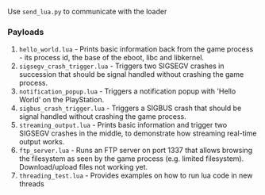 
Use `send_lua.py` to communicate with the loader

### Payloads

1. `hello_world.lua` - Prints basic information back from the game process - its process id, the base of the eboot, libc and libkernel.
2. `sigsegv_crash_trigger.lua` - Triggers two SIGSEGV crashes in succession that should be signal handled without crashing the game process.
3. `notification_popup.lua` - Triggers a notification popup with 'Hello World' on the PlayStation.
4. `sigbus_crash_trigger.lua` - Triggers a SIGBUS crash that should be signal handled without crashing the game process.
5. `streaming_output.lua` - Prints basic information and trigger two SIGSEGV crashes in the middle, to demonstrate how streaming real-time output works.
6. `ftp_server.lua` - Runs an FTP server on port 1337 that allows browsing the filesystem as seen by the game process (e.g. limited filesystem). Download/upload files not working yet.
7. `threading_test.lua` - Provides examples on how to run lua code in new threads
 